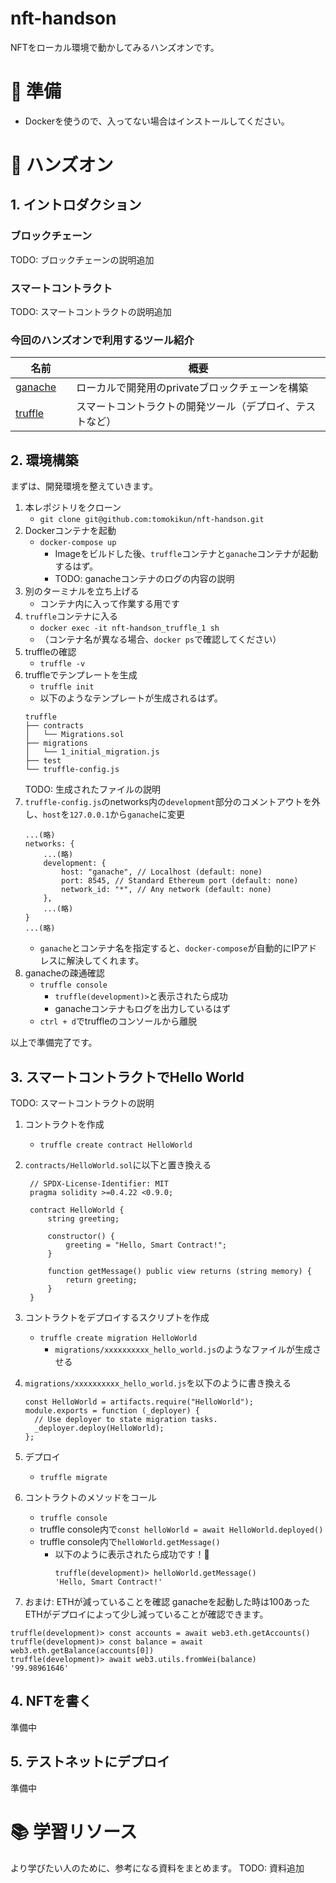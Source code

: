# nft-handson
NFTをローカル環境で動かしてみるハンズオンです。

# 🐳 準備
- Dockerを使うので、入ってない場合はインストールしてください。

# 🎨 ハンズオン
## 1. イントロダクション
### ブロックチェーン
TODO: ブロックチェーンの説明追加 <br/>

### スマートコントラクト
TODO: スマートコントラクトの説明追加 <br/>

### 今回のハンズオンで利用するツール紹介

名前| 概要
-- | --
[ganache](https://www.trufflesuite.com/docs/ganache/overview)　| ローカルで開発用のprivateブロックチェーンを構築
[truffle](https://trufflesuite.com/) | スマートコントラクトの開発ツール（デプロイ、テストなど）

## 2. 環境構築
まずは、開発環境を整えていきます。

1. 本レポジトリをクローン
   - `git clone git@github.com:tomokikun/nft-handson.git`
2. Dockerコンテナを起動
   - `docker-compose up` 
     - Imageをビルドした後、`truffle`コンテナと`ganache`コンテナが起動するはず。
     - TODO: ganacheコンテナのログの内容の説明
3. 別のターミナルを立ち上げる 
   - コンテナ内に入って作業する用です
4. `truffle`コンテナに入る
   - `docker exec -it nft-handson_truffle_1 sh` 
   - （コンテナ名が異なる場合、`docker ps`で確認してください）
5. truffleの確認
   - `truffle -v`
6. truffleでテンプレートを生成
   - `truffle init`
   - 以下のようなテンプレートが生成されるはず。
    ```
    truffle
    ├── contracts
    │   └── Migrations.sol
    ├── migrations
    │   └── 1_initial_migration.js
    ├── test
    └── truffle-config.js
    ```
    TODO: 生成されたファイルの説明
7. `truffle-config.js`のnetworks内の`development`部分のコメントアウトを外し、`host`を`127.0.0.1`から`ganache`に変更
    ```
    ...(略)
    networks: {
        ...(略)
        development: {
            host: "ganache", // Localhost (default: none)
            port: 8545, // Standard Ethereum port (default: none)
            network_id: "*", // Any network (default: none)
        },
        ...(略)
    }
    ...(略)
    ```
    - `ganache`とコンテナ名を指定すると、`docker-compose`が自動的にIPアドレスに解決してくれます。
8. ganacheの疎通確認
    - `truffle console` 
      - ```truffle(development)>```と表示されたら成功
      - ganacheコンテナもログを出力しているはず
    - `ctrl + d`でtruffleのコンソールから離脱

以上で準備完了です。

## 3. スマートコントラクトでHello World

TODO: スマートコントラクトの説明

1. コントラクトを作成
    - `truffle create contract HelloWorld`
2. `contracts/HelloWorld.sol`に以下と置き換える
   ```sol
    // SPDX-License-Identifier: MIT
    pragma solidity >=0.4.22 <0.9.0;

    contract HelloWorld {
        string greeting;

        constructor() {
            greeting = "Hello, Smart Contract!";
        }

        function getMessage() public view returns (string memory) {
            return greeting;
        }
    }
    ```
3. コントラクトをデプロイするスクリプトを作成
    - `truffle create migration HelloWorld`
        - `migrations/xxxxxxxxxx_hello_world.js`のようなファイルが生成させる
4. `migrations/xxxxxxxxxx_hello_world.js`を以下のように書き換える
    ```
    const HelloWorld = artifacts.require("HelloWorld");
    module.exports = function (_deployer) {
      // Use deployer to state migration tasks.
      _deployer.deploy(HelloWorld);
    };
    ```
5. デプロイ
    - `truffle migrate`
6. コントラクトのメソッドをコール
    - `truffle console` 
    - truffle console内で`const helloWorld = await HelloWorld.deployed()`
    - truffle console内で`helloWorld.getMessage()`
        - 以下のように表示されたら成功です！🎉
            ```
            truffle(development)> helloWorld.getMessage()
            'Hello, Smart Contract!'
            ```

7. おまけ: ETHが減っていることを確認
ganacheを起動した時は100あったETHがデプロイによって少し減っていることが確認できます。
```
truffle(development)> const accounts = await web3.eth.getAccounts()
truffle(development)> const balance = await web3.eth.getBalance(accounts[0])
truffle(development)> await web3.utils.fromWei(balance)
'99.98961646'
```

## 4. NFTを書く
準備中

## 5. テストネットにデプロイ
準備中

# 📚 学習リソース
より学びたい人のために、参考になる資料をまとめます。
TODO: 資料追加
